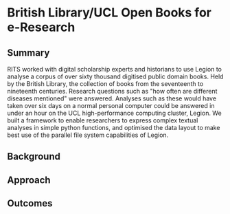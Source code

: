 British Library/UCL Open Books for e-Research
=============================================

Summary
-------

RITS worked with digital scholarship experts and historians to use Legion to analyse a corpus of over sixty thousand digitised public domain books. Held by the British Library, the collection of books from the seventeenth to nineteenth centuries. Research questions such as "how often are different diseases mentioned" were answered. Analyses such as these would have taken over six days on a normal personal computer could be answered in under an hour on the UCL high-performance computing cluster, Legion. We built a framework to enable researchers to express complex textual analyses in simple python functions, and optimised the data layout to make best use of the parallel file system capabilities of Legion.

Background
----------



Approach
--------

Outcomes
--------
